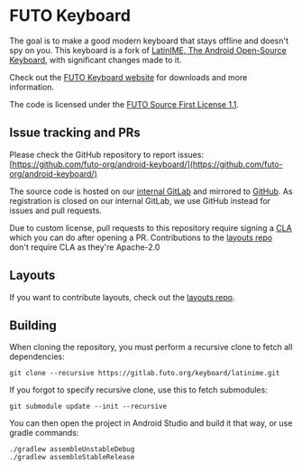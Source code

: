# FUTO Keyboard

The goal is to make a good modern keyboard that stays offline and doesn't spy on you. This keyboard is a fork of [LatinIME, The Android Open-Source Keyboard](https://android.googlesource.com/platform/packages/inputmethods/LatinIME), with significant changes made to it.

Check out the [FUTO Keyboard website](https://keyboard.futo.org/) for downloads and more information.

The code is licensed under the [FUTO Source First License 1.1](LICENSE.md).

## Issue tracking and PRs

Please check the GitHub repository to report issues: [https://github.com/futo-org/android-keyboard/](https://github.com/futo-org/android-keyboard/)

The source code is hosted on our [internal GitLab](https://gitlab.futo.org/keyboard/latinime) and mirrored to [GitHub](https://github.com/futo-org/android-keyboard/). As registration is closed on our internal GitLab, we use GitHub instead for issues and pull requests.

Due to custom license, pull requests to this repository require signing a [CLA](https://cla.futo.org/) which you can do after opening a PR. Contributions to the [layouts repo](https://github.com/futo-org/futo-keyboard-layouts) don't require CLA as they're Apache-2.0

## Layouts

If you want to contribute layouts, check out the [layouts repo](https://github.com/futo-org/futo-keyboard-layouts).

## Building

When cloning the repository, you must perform a recursive clone to fetch all dependencies:
```
git clone --recursive https://gitlab.futo.org/keyboard/latinime.git
```

If you forgot to specify recursive clone, use this to fetch submodules:
```
git submodule update --init --recursive
```

You can then open the project in Android Studio and build it that way, or use gradle commands:
```
./gradlew assembleUnstableDebug
./gradlew assembleStableRelease
```